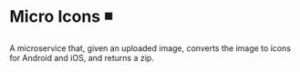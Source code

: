 # Micro Icons ◾
A microservice that, given an uploaded image, converts the image to icons for Android and iOS, and returns a zip.
